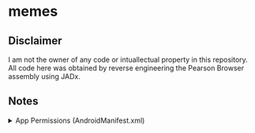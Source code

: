# memes
  
## Disclaimer
I am not the owner of any code or intuallectual property in this repository. All code here was obtained by reverse engineering the Pearson Browser assembly using JADx.
  
## Notes
<details>
<summary>App Permissions (AndroidManifest.xml)</summary>
    <uses-permission android:name="android.permission.INTERNET"/>
    <uses-permission android:name="android.permission.VIBRATE"/>
    <uses-permission android:name="android.permission.WRITE_EXTERNAL_STORAGE"/>
    <uses-permission android:name="android.permission.READ_EXTERNAL_STORAGE"/>
    <uses-permission android:name="android.permission.CAMERA"/>
    <uses-permission android:name="android.permission.ACCESS_WIFI_STATE"/>
    <uses-permission android:name="android.permission.ACCESS_NETWORK_STATE"/>
    <uses-permission android:name="android.permission.STORAGE"/>
    <uses-permission android:name="android.permission.RECORD_AUDIO"/>
    <uses-permission android:name="com.android.vending.BILLING"/>
    <uses-permission android:name="android.permission.READ_PHONE_STATE"/>
    <uses-permission android:name="android.permission.WAKE_LOCK"/>
    <uses-permission android:name="android.permission.ACCESS_ALL_DOWNLOADS"/>
    <uses-permission android:name="android.permission.ACCESS_DOWNLOAD_MANAGER"/>
    <uses-permission android:name="android.permission.FOREGROUND_SERVICE"/>
    <uses-permission android:name="android.permission.RECEIVE_BOOT_COMPLETED"/>
</details>
